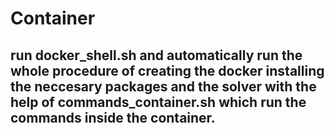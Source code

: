 # Container
## run docker_shell.sh and automatically run the whole procedure of creating the docker installing the neccesary packages and the solver with the help of commands_container.sh which run the commands inside the container.
